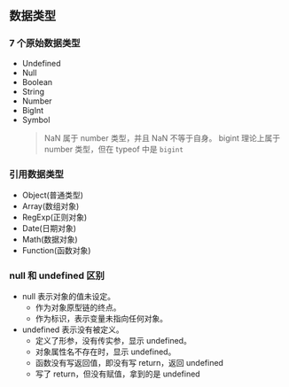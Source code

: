 ## 数据类型

### 7 个原始数据类型

- Undefined
- Null
- Boolean
- String
- Number
- BigInt
- Symbol
  > NaN 属于 number 类型，并且 NaN 不等于自身。
  > bigint 理论上属于 number 类型，但在 typeof 中是 `bigint`

### 引用数据类型

- Object(普通类型)
- Array(数组对象)
- RegExp(正则对象)
- Date(日期对象)
- Math(数据对象)
- Function(函数对象)

### null 和 undefined 区别

- null 表示对象的值未设定。
  - 作为对象原型链的终点。
  - 作为标识，表示变量未指向任何对象。
- undefined 表示没有被定义。
  - 定义了形参，没有传实参，显示 undefined。
  - 对象属性名不存在时，显示 undefined。
  - 函数没有写返回值，即没有写 return，返回 undefined
  - 写了 return，但没有赋值，拿到的是 undefined
